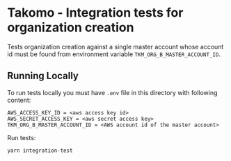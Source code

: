 # Takomo - Integration tests for organization creation

Tests organization creation against a single master account whose account id must be found from environment variable `TKM_ORG_B_MASTER_ACCOUNT_ID`.

## Running Locally

To run tests locally you must have `.env` file in this directory with following content:

    AWS_ACCESS_KEY_ID = <aws access key id>
    AWS_SECRET_ACCESS_KEY = <aws secret access key>
    TKM_ORG_B_MASTER_ACCOUNT_ID = <AWS account id of the master account>

Run tests:

    yarn integration-test
